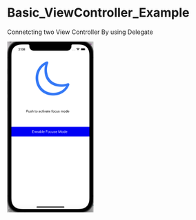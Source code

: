 # Basic_ViewController_Example
Connetcting two View Controller By using Delegate

<img src="https://github.com/nazlicancay/Basic_ViewController_Example/blob/main/Ekran%20Resmi%202022-06-03%2014.08.34.png" width="200" height="395">
